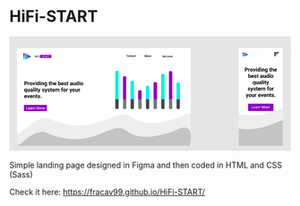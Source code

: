 # HiFi-START
![design img](https://github.com/FraCav99/HiFi-START/blob/master/img/design.png)

Simple landing page designed in Figma and then coded in HTML and CSS (Sass)

Check it here: https://fracav99.github.io/HiFi-START/
